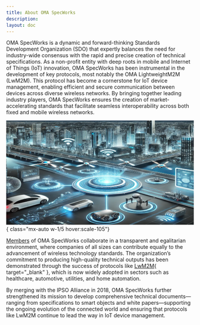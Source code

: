 ```yaml
---
title: About OMA SpecWorks
description:
layout: doc
---
```


OMA SpecWorks is a dynamic and forward-thinking Standards Development
Organization (SDO) that expertly balances the need for industry-wide consensus
with the rapid and precise creation of technical specifications. As a non-profit
entity with deep roots in mobile and Internet of Things (IoT) innovation, OMA
SpecWorks has been instrumental in the development of key protocols, most notably
the OMA LightweightM2M (LwM2M). This protocol has become a cornerstone for IoT
device management, enabling efficient and secure communication between devices
across diverse wireless networks. By bringing together leading industry players,
OMA SpecWorks ensures the creation of market-accelerating standards that
facilitate seamless interoperability across both fixed and mobile wireless
networks.

![](/images/omaspecworks/about/DALL_E_Idea_machine_landscape.png){ class="mx-auto w-1/5 hover:scale-105"}

[Members](/omaspecworks/membership/members) of OMA SpecWorks collaborate in a
transparent and egalitarian environment, where companies of all sizes can
contribute equally to the advancement of wireless technology standards. The
organization’s commitment to producing high-quality technical outputs has been
demonstrated through the success of protocols like [LwM2M](/lwm2m/about/what-is){ target="_blank" },
which is now widely adopted in sectors such as healthcare, automotive,
utilities, and home automation.

By merging with the IPSO Alliance in 2018, OMA SpecWorks further
strengthened its mission to develop comprehensive technical documents—ranging
from specifications to smart objects and white papers—supporting the ongoing
evolution of the connected world and ensuring that protocols like LwM2M
continue to lead the way in IoT device management.

